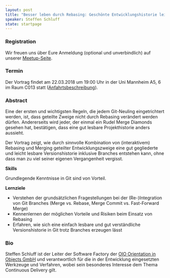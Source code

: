 ```yaml
---
layout: post
title: "Besser leben durch Rebasing: Geschönte Entwicklungshistorie leicht gemacht dank Git"
speaker: Steffen Schluff
state: startpage
---
```


### Registration

Wir freuen uns über Eure Anmeldung (optional und unverbindlich) auf unserer [Meetup-Seite](https://www.meetup.com/de-DE/mannheim-java-usergroup/events/245824290/).

### Termin

Der Vortrag findet am 22.03.2018 um 19:00 Uhr in der Uni Mannheim A5, 6 im Raum C013 statt ([Anfahrtsbeschreibung](/getting-there)).

### Abstract

Eine der ersten und wichtigsten Regeln, die jedem Git-Neuling eingetrichtert werden, ist, dass geteilte Zweige nicht durch Rebasing verändert werden dürfen. Andererseits wird jeder, der einmal ein Rudel Merge Diamonds gesehen hat, bestätigen, dass eine gut lesbare Projekthistorie anders aussieht.

Der Vortrag zeigt, wie durch sinnvolle Kombination von (interaktivem) Rebasing und Merging geteilter Entwicklungszweige eine gut gegliederte und leicht lesbare Versionshistorie inklusive Branches entstehen kann, ohne dass man zu viel seiner eigenen Vergangenheit vergisst.

__Skills__

Grundlegende Kenntnisse in Git sind von Vorteil.

__Lernziele__

- Verstehen der grundsätzlichen Fragestellungen bei der (Re-)Integration von Git Branches (Merge vs. Rebase, Merge Commit vs. Fast-Forward Merge)  
- Kennenlernen der möglichen Vorteile und Risiken beim Einsatz von Rebasing
- Erfahren, wie sich eine einfach lesbare und gut verständliche Versionshistorie in Git trotz Branches erzeugen lässt  

### Bio

Steffen Schluff ist der Leiter der Software Factory der [OIO Orientation in Objects GmbH](http://www.oio.de?majug) und verantwortlich für die in der Entwicklung eingesetzten Werkzeuge und Verfahren, wobei sein besonderes Interesse dem Thema Continuous Delivery gilt.
